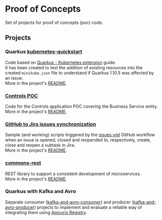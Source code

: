 # Proof of Concepts

Set of projects for proof of concepts (poc) code.

##  Projects

### Quarkus [kubernetes-quickstart](./kubernetes-quickstart)

Code based on [Quarkus - Kubernetes extension](https://quarkus.io/guides/deploying-to-kubernetes) guide.  
It has been created to test the addition of existing resources into the created `minikube.json` file to understand if Quarkus 1.10.5 was affected by an issue.  
More in the project's [README](./kubernetes-quickstart/README.md).

### [Controls POC](./controls)
Code for the Controls application POC covering the Business Service entity.
More in the project's [README](./controls/README.md).

### [GitHub to Jira issues synchronization](./sync-issues)
Sample (and working) scripts triggered by the [issues.yml](.github/workflows/issues.yml) GitHub workflow when an issue is opened, closed and reopended to, respectively, create, close and reopen a subtask in Jira.  
More in the project's [README](./sync-issues/README.md).

### [commons-rest](./commons-rest-parent)
REST library to support a consistent development of microservices.  
More in the project's [README](./commons-rest-parent/README.md).  

### Quarkus with Kafka and Avro
Separate consumer ([kafka-and-avro-consumer](./kafka-and-avro-consumer)) and producer ([kafka-and-avro-producer](./kafka-and-avro-producer)) projects to implement and evaluate a reliable way of integrating them using [Apicurio Registry](https://www.apicur.io/registry/).  
